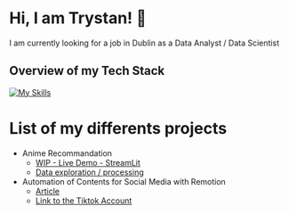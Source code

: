 # Hi, I am Trystan! 👋

I am currently looking for a job in Dublin as a Data Analyst / Data Scientist

## Overview of my Tech Stack
[![My Skills](https://skillicons.dev/icons?i=py,r,pytorch,gradle,sklearn,tensorflow)](https://skillicons.dev)

# List of my differents projects

- Anime Recommandation
  - [WIP - Live Demo - StreamLit](https://anime-recommandation-portfolio.streamlit.app/)
  - [Data exploration / processing](https://www.kaggle.com/code/trystanmarissal/recommandation-for-animes)
- Automation of Contents for Social Media with Remotion
  - [Article](https://wtrystan.github.io/automation_remotion)
  - [Link to the Tiktok Account](https://www.tiktok.com/@topfivespotify)
